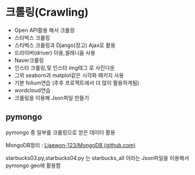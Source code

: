 # 크롤링(Crawling)

- Open API활용 해서 크롤링
- 스타벅스 크롤링
- 스타벅스 크롤링과 Django(장고) Ajax로 활용
- 드라이버(driver) 이용,셀레니움 사용
- Naver크롤링
- 인스타 크롤링,및 인스타 img태그 로 사진다운
- 그외 seaborn과 matplot같은 시각화 패키지 사용
- 기본 folium연습 (추후 프로젝트에서 더 많이 활용하게됨)
- wordcloud연습
- 크롤링을 이용해 Json파일 만들기


## pymongo

pymongo 중 일부를 크롤링으로 얻은 데이터 활용

MongoDB정리 : [Ljaewon-123/MongoDB (github.com)](https://github.com/Ljaewon-123/MongoDB)

starbucks03.py,starbucks04.py 는 starbucks_all 이라는 Json파일을 이용해서
pymongo geo에 활용함

